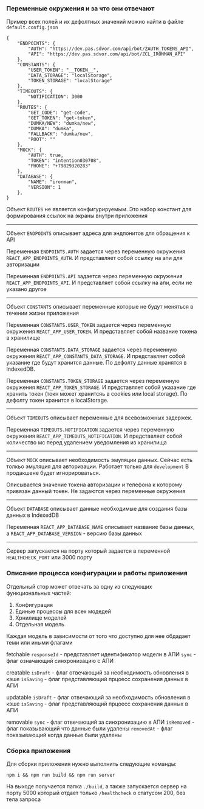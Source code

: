 ### Переменные окружения и за что они отвечают

Пример всех полей и их дефолтных значений можно найти в файле `default.config.json`
```
{
    "ENDPOINTS": {
        "AUTH": "https://dev.pas.sdvor.com/api/bot/ZAUTH_TOKENS_API",
        "API": "https://dev.pas.sdvor.com/api/bot/ZCL_IRONMAN_API"
    },
    "CONSTANTS": {
        "USER_TOKEN": "__TOKEN__",
        "DATA_STORAGE": "localStorage",
        "TOKEN_STORAGE": "localStorage"
    },
    "TIMEOUTS": {
        "NOTIFICATION": 3000
    },
    "ROUTES": {
        "GET_CODE": "get-code",
        "GET_TOKEN": "get-token",
        "DUMKA/NEW": "dumka/new",
        "DUMKA": "dumka",
        "FALLBACK": "dumka/new",
        "ROOT": ""
    },
    "MOCK": {
        "AUTH": true,
        "TOKEN": "intention030708",
        "PHONE": "+79829320283"
    },
    "DATABASE": {
        "NAME": "ironman",
        "VERSION": 1
    },
}
```

Объект `ROUTES` не является конфигурируемым. Это набор констант для формирования ссылок на экраны внутри приложения

---

Объект `ENDPOINTS` описывает адреса для эндпонитов для обращения к API

Переменная `ENDPOINTS.AUTH` задается через переменную окружения `REACT_APP_ENDPOINTS_AUTH`. И представляет собой ссылку на апи для авторизации

Переменная `ENDPOINTS.API` задается через переменную окружения `REACT_APP_ENDPOINTS_API`. И представляет собой ссылку на апи, если не указано другое

---

Объект `CONSTANTS` описывает переменные которые не будут меняться в течении жизни приложения

Переменная `CONSTANTS.USER_TOKEN` задается через переменную окружения `REACT_APP_USER_TOKEN`. И представляет собой название токена в хранилище

Переменная `CONSTANTS.DATA_STORAGE` задается через переменную окружения `REACT_APP_CONSTANTS_DATA_STORAGE`. И представляет собой указание где будут хранится данные. По дефолту данные хранятся в IndexedDB.

Переменная `CONSTANTS.TOKEN_STORAGE` задается через переменную окружения `REACT_APP_TOKEN_STORAGE`. И представляет собой указание где хранить токен (токн может хранитсяь в cookies или local storage). По дефолту токен хранится в localStorage.

---

Объект `TIMEOUTS` описывает переменные для всевозможных задержек.

Переменная `TIMEOUTS.NOTIFICATION` задается через переменную окружения `REACT_APP_TIMEOUTS_NOTIFICATION`. И представляет собой количество мс перед удалением уведомления из хранилища

---

Объект `MOCK` описывает необходимость эмуляции данных. Сейчас есть толкьо эмуляция для авторизации. Работает только для `development` В продакшене будет игнорироваться.

Описывается значение токена авторизации и телефона к которому привязан данный токен. Не задаются через переменные окружения

---

Объект `DATABASE` описывает данные необходимые для создания базы данных в IndexedDB

Переменная `REACT_APP_DATABASE_NAME` описывает название базы данных, а `REACT_APP_DATABASE_VERSION` - версию базы данных

---

Сервер запускается на порту который задается в переменной `HEALTHCHECK_PORT` или 3000 порту

### Описание процесса конфигурации и работы приложения

Отдельный стор может отвечать за одну из следующих функциональных частей:

1. Конфигурация
2. Единые процессы для всех модедей
3. Хрнилище моделей
4. Отдельная модель

Каждая модель в зависимости от того что доступно для нее обдадает теми или иными флагами

fetchable
`responseId` - представляет идентификатор модели в АПИ
`sync` - флаг означающий синхронизацию с  АПИ

creatable
`isDraft` - флаг отвечающий за необходимость обновления в кэше
`isSaving` - флаг представляющий прцоесс сохранения данных в АПИ

updatable
`isDraft` - флаг отвечающий за необходимость обновления в кэше
`isSaving` - флаг представляющий прцоесс сохранения данных в АПИ

removable
`sync` - флаг отвечающий за синхронизацию в АПИ
`isRemoved` - флаг показывающий что данные были удалены
`removedAt` - флаг показывающий когда данные были удалены

### Сборка приложения

Для сборки приложения нужно выполнить следующие команды:

`npm i && npm run build && npm run server`

На выходе получается папка `./build`, а также запускается сервер на порту 5000 который отдает только `/healthcheck` о статусом 200, без тела запроса